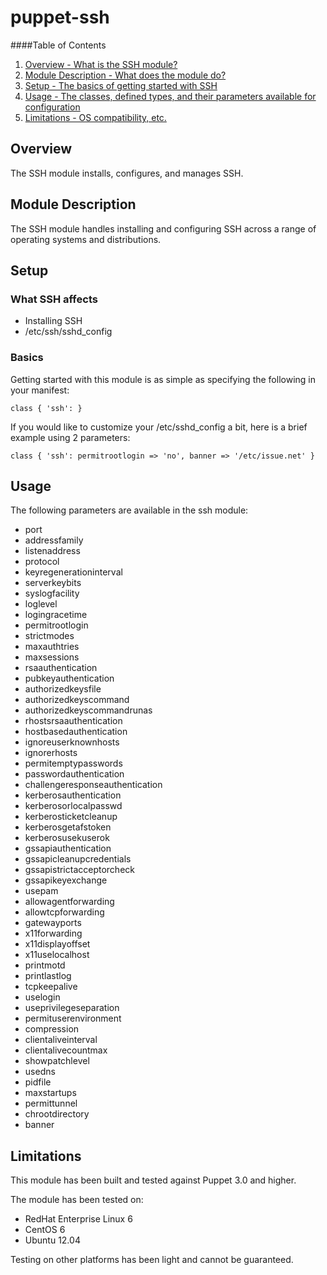 # puppet-ssh

####Table of Contents

1. [Overview - What is the SSH module?](#overview)
2. [Module Description - What does the module do?](#module-description)
3. [Setup - The basics of getting started with SSH](#setup)
4. [Usage - The classes, defined types, and their parameters available for configuration](#usage)
5. [Limitations - OS compatibility, etc.](#limitations)

## Overview

The SSH module installs, configures, and manages SSH.

## Module Description

The SSH module handles installing and configuring SSH across a range of operating systems and distributions.

## Setup

### What SSH affects

* Installing SSH
* /etc/ssh/sshd_config

### Basics

Getting started with this module is as simple as specifying the following in your manifest:

```puppet
class { 'ssh': }
```

If you would like to customize your /etc/sshd_config a bit, here is a brief example using 2 parameters:

```puppet
class { 'ssh': permitrootlogin => 'no', banner => '/etc/issue.net' }
```

## Usage

The following parameters are available in the ssh module:

* port
* addressfamily
* listenaddress
* protocol
* keyregenerationinterval
* serverkeybits
* syslogfacility
* loglevel
* logingracetime
* permitrootlogin
* strictmodes
* maxauthtries
* maxsessions
* rsaauthentication
* pubkeyauthentication
* authorizedkeysfile
* authorizedkeyscommand
* authorizedkeyscommandrunas
* rhostsrsaauthentication
* hostbasedauthentication
* ignoreuserknownhosts
* ignorerhosts
* permitemptypasswords
* passwordauthentication
* challengeresponseauthentication
* kerberosauthentication
* kerberosorlocalpasswd
* kerberosticketcleanup
* kerberosgetafstoken
* kerberosusekuserok
* gssapiauthentication
* gssapicleanupcredentials
* gssapistrictacceptorcheck
* gssapikeyexchange
* usepam
* allowagentforwarding
* allowtcpforwarding
* gatewayports
* x11forwarding
* x11displayoffset
* x11uselocalhost
* printmotd
* printlastlog
* tcpkeepalive
* uselogin
* useprivilegeseparation
* permituserenvironment
* compression
* clientaliveinterval
* clientalivecountmax
* showpatchlevel
* usedns
* pidfile
* maxstartups
* permittunnel
* chrootdirectory
* banner

## Limitations

This module has been built and tested against Puppet 3.0 and higher.

The module has been tested on:

* RedHat Enterprise Linux 6
* CentOS 6
* Ubuntu 12.04

Testing on other platforms has been light and cannot be guaranteed.
